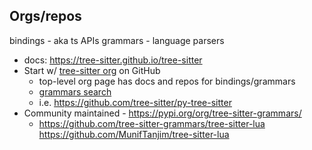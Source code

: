 ## Orgs/repos

bindings - aka ts APIs
grammars - language parsers

- docs: https://tree-sitter.github.io/tree-sitter
- Start w/ [tree-sitter org](https://github.com/tree-sitter) on GitHub
  - top-level org page has docs and repos for bindings/grammars
  - [grammars search](https://github.com/tree-sitter/?q=grammar&type=all&language=&sort=)
  - i.e. https://github.com/tree-sitter/py-tree-sitter
- Community maintained - https://pypi.org/org/tree-sitter-grammars/
  - https://github.com/tree-sitter-grammars/tree-sitter-lua
    https://github.com/MunifTanjim/tree-sitter-lua
